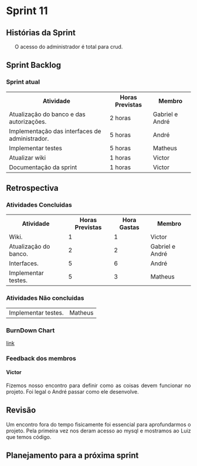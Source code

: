 <h1> Sprint 11 </h1>

<h2> Histórias da Sprint </h2>

<ul><p align="justify"> O acesso do administrador é total para crud.</p></ul>

<h2> Sprint Backlog </h2>

<h3> Sprint atual </h3>
<table>
  <tr>
    <th> Atividade </th>
    <th> Horas Previstas </th>
    <th> Membro </th>
  </tr>
  <tr>
    <td> Atualização do banco e das autorizações. </td>
    <td> 2 horas </td>
    <td> Gabriel e André </td>
  </tr>
  <tr>
    <td> Implementação das interfaces de administrador. </td>
    <td> 5 horas </td>
    <td> André </td>
  </tr>
  <tr>
    <td> Implementar testes </td>
    <td> 5 horas </td>
    <td> Matheus </td>
  </tr>
  <tr>
    <td> Atualizar wiki </td>
    <td> 1 horas </td>
    <td> Victor </td>
  </tr>
    <tr>
    <td> Documentação da sprint </td>
    <td> 1 horas </td>
    <td> Victor </td>
  </tr>
</table> 

<h2> Retrospectiva </h2>
<h3> Atividades Concluidas </h3>
<table>
  <tr>
    <th> Atividade </th>
    <th> Horas Previstas </th>
    <th> Hora Gastas </th>
    <th> Membro </th>
  </tr>
  <tr>
    <td> Wiki. </td>
    <td> 1 </td>
    <td> 1 </td>
    <td> Victor </td>
  </tr> 
   <tr>
    <td> Atualização do banco. </td>
    <td> 2 </td>
    <td> 2 </td>
    <td> Gabriel e André </td>
  </tr>
   <tr>
    <td> Interfaces. </td>
    <td> 5</td>
    <td> 6 </td>
    <td> André </td>
  </tr>
   <tr>
    <td> Implementar testes. </td>
    <td> 5</td>
    <td> 3 </td>
    <td> Matheus </td>
  </tr>
</table> 

<h3> Atividades Não concluidas </h3>

<table>
  <tr>
    <td> Implementar testes. </td>
    <td> Matheus </td>
  </tr>
</table> 

<h3> BurnDown Chart </h3>

<a href="https://docs.google.com/spreadsheets/d/1F4zg84LUfO0RrQ7r9oebns8DssLGFd2F2MjHl3I0L5Y/edit#gid=0"> link </a>

<h3> Feedback dos membros</h3>
<h4> Victor </h4>

<p align="justify"> Fizemos nosso encontro para definir como as coisas devem funcionar no projeto. Foi legal o André passar como ele desenvolve.</p>

<h2> Revisão </h2>
<p align="justify"> Um encontro fora do tempo fisicamente foi essencial para aprofundarmos o projeto. Pela primeira vez nos deram acesso ao mysql e mostramos ao Luiz que temos código.<p>

<h2> Planejamento para a próxima sprint</h2>
<p align="justify"></p>
